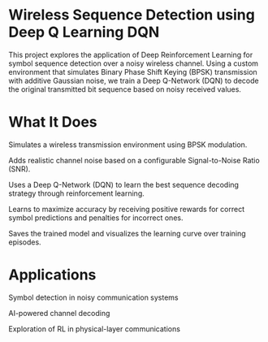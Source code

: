 # Wireless Sequence Detection using Deep Q Learning DQN

This project explores the application of Deep Reinforcement Learning for symbol sequence detection over a noisy wireless channel. Using a custom environment that simulates Binary Phase Shift Keying (BPSK) transmission with additive Gaussian noise, we train a Deep Q-Network (DQN) to decode the original transmitted bit sequence based on noisy received values.

# What It Does
Simulates a wireless transmission environment using BPSK modulation.

Adds realistic channel noise based on a configurable Signal-to-Noise Ratio (SNR).

Uses a Deep Q-Network (DQN) to learn the best sequence decoding strategy through reinforcement learning.

Learns to maximize accuracy by receiving positive rewards for correct symbol predictions and penalties for incorrect ones.

Saves the trained model and visualizes the learning curve over training episodes.

# Applications
Symbol detection in noisy communication systems

AI-powered channel decoding

Exploration of RL in physical-layer communications
